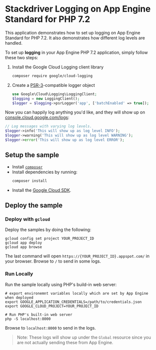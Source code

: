 # Stackdriver Logging on App Engine Standard for PHP 7.2

This application demonstrates how to set up logging on App Engine Standard for
PHP 7.2. It also demonstrates how different log levels are handled.

To set up **logging** in your App Engine PHP 7.2 application, simply follow
these two steps:

1. Install the Google Cloud Logging client library
   ```sh
   composer require google/cloud-logging
   ```
1. Create a [PSR-3][psr3]-compatible logger object
    ```php
    use Google\Cloud\Logging\LoggingClient;
    $logging = new LoggingClient();
    $logger = $logging->psrLogger('app', ['batchEnabled' => true]);
    ```

Now you can happily log anything you'd like, and they will show up on
[console.cloud.google.com/logs](https://console.cloud.google.com/logs):

```php
// Log messages with varying log levels.
$logger->info('This will show up as log level INFO');
$logger->warning('This will show up as log level WARNING');
$logger->error('This will show up as log level ERROR');
```

[psr3]: https://www.php-fig.org/psr/psr-3/

## Setup the sample

- Install [`composer`](https://getcomposer.org)
- Install dependencies by running:
    ```sh
    composer install
    ```
- Install the [Google Cloud SDK](https://developers.google.com/cloud/sdk/).

## Deploy the sample

### Deploy with `gcloud`

Deploy the samples by doing the following:

```
gcloud config set project YOUR_PROJECT_ID
gcloud app deploy
gcloud app browse
```

The last command will open `https://{YOUR_PROJECT_ID}.appspot.com/`
in your browser. Browse to `/` to send in some logs.

### Run Locally

Run the sample locally using PHP's build-in web server:

```
# export environemnt variables locally which are set by App Engine when deployed
export GOOGLE_APPLICATION_CREDENTIALS=/path/to/credentials.json
export GOOGLE_CLOUD_PROJECT=YOUR_PROJECT_ID

# Run PHP's built-in web server
php -S localhost:8000
```

Browse to `localhost:8000` to send in the logs.

> Note: These logs will show up under the `Global` resource since you are not
actually sending these from App Engine.


